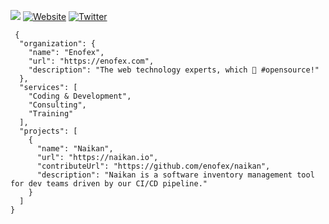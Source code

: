 ![](https://img.shields.io/badge/Welcome%20to-Enofex-blue)
[![Website](https://img.shields.io/badge/https://-enofex.com-blue.svg)](https://enofex.com/)
[![Twitter](https://img.shields.io/twitter/url/http/shields.io.svg?style=social&label=Follow)](https://twitter.com/enofex)
```
 {
  "organization": {
    "name": "Enofex",
    "url": "https://enofex.com",
    "description": "The web technology experts, which 💙 #opensource!"
  },
  "services": [
    "Coding & Development",
    "Consulting",
    "Training"
  ],
  "projects": [
    {
      "name": "Naikan",
      "url": "https://naikan.io",
      "contributeUrl": "https://github.com/enofex/naikan",
      "description": "Naikan is a software inventory management tool for dev teams driven by our CI/CD pipeline."
    }
  ]
}
```
